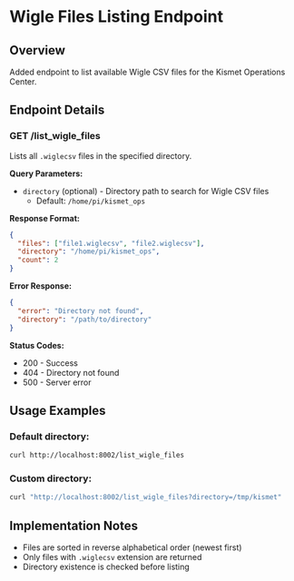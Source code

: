 # Wigle Files Listing Endpoint

## Overview
Added endpoint to list available Wigle CSV files for the Kismet Operations Center.

## Endpoint Details

### GET /list_wigle_files

Lists all `.wiglecsv` files in the specified directory.

**Query Parameters:**
- `directory` (optional) - Directory path to search for Wigle CSV files
  - Default: `/home/pi/kismet_ops`

**Response Format:**
```json
{
  "files": ["file1.wiglecsv", "file2.wiglecsv"],
  "directory": "/home/pi/kismet_ops",
  "count": 2
}
```

**Error Response:**
```json
{
  "error": "Directory not found",
  "directory": "/path/to/directory"
}
```

**Status Codes:**
- 200 - Success
- 404 - Directory not found
- 500 - Server error

## Usage Examples

### Default directory:
```bash
curl http://localhost:8002/list_wigle_files
```

### Custom directory:
```bash
curl "http://localhost:8002/list_wigle_files?directory=/tmp/kismet"
```

## Implementation Notes
- Files are sorted in reverse alphabetical order (newest first)
- Only files with `.wiglecsv` extension are returned
- Directory existence is checked before listing